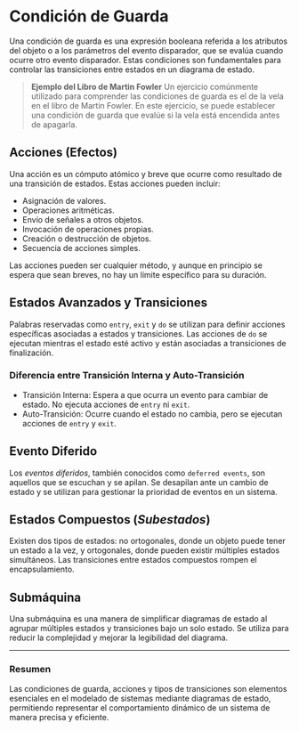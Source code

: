 

# Condición de Guarda

Una condición de guarda es una expresión booleana referida a los atributos del objeto o a los parámetros del evento disparador, que se evalúa cuando ocurre otro evento disparador. Estas condiciones son fundamentales para controlar las transiciones entre estados en un diagrama de estado.

>  **Ejemplo del Libro de Martin Fowler**
>  Un ejercicio comúnmente utilizado para comprender las condiciones de guarda es el de la vela en el libro de Martin Fowler. En este ejercicio, se puede establecer una condición de guarda que evalúe si la vela está encendida antes de apagarla.

## Acciones (Efectos)

Una acción es un cómputo atómico y breve que ocurre como resultado de una transición de estados. Estas acciones pueden incluir:

- Asignación de valores.
- Operaciones aritméticas.
- Envío de señales a otros objetos.
- Invocación de operaciones propias.
- Creación o destrucción de objetos.
- Secuencia de acciones simples.

Las acciones pueden ser cualquier método, y aunque en principio se espera que sean breves, no hay un límite específico para su duración.

## Estados Avanzados y Transiciones

Palabras reservadas como `entry`, `exit` y `do` se utilizan para definir acciones específicas asociadas a estados y transiciones. Las acciones de `do` se ejecutan mientras el estado esté activo y están asociadas a transiciones de finalización.

### Diferencia entre Transición Interna y Auto-Transición

- Transición Interna: Espera a que ocurra un evento para cambiar de estado. No ejecuta acciones de `entry` ni `exit`.
- Auto-Transición: Ocurre cuando el estado no cambia, pero se ejecutan acciones de `entry` y `exit`.

## Evento Diferido

Los *eventos* *diferidos*, también conocidos como `deferred events`, son aquellos que se escuchan y se apilan. Se desapilan ante un cambio de estado y se utilizan para gestionar la prioridad de eventos en un sistema.

## Estados Compuestos (*Subestados*)

Existen dos tipos de estados: no ortogonales, donde un objeto puede tener un estado a la vez, y ortogonales, donde pueden existir múltiples estados simultáneos. Las transiciones entre estados compuestos rompen el encapsulamiento.

## Submáquina

Una submáquina es una manera de simplificar diagramas de estado al agrupar múltiples estados y transiciones bajo un solo estado. Se utiliza para reducir la complejidad y mejorar la legibilidad del diagrama.

---
### Resumen

Las condiciones de guarda, acciones y tipos de transiciones son elementos esenciales en el modelado de sistemas mediante diagramas de estado, permitiendo representar el comportamiento dinámico de un sistema de manera precisa y eficiente.

